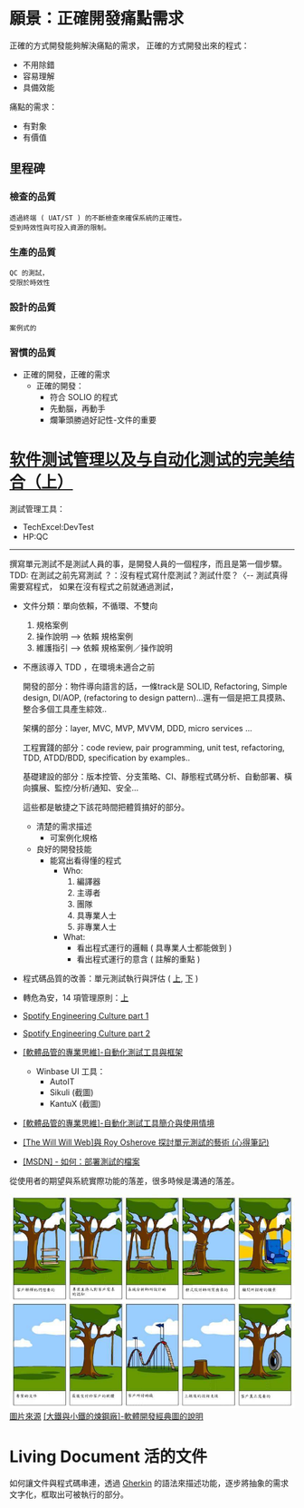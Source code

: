

# 願景：正確開發痛點需求

正確的方式開發能夠解決痛點的需求，
正確的方式開發出來的程式：
* 不用除錯
* 容易理解
* 具備效能

痛點的需求：
* 有對象
* 有價值

## 里程碑
### 檢查的品質
    透過終端 ( UAT/ST ) 的不斷檢查來確保系統的正確性。
    受到時效性與可投入資源的限制。

### 生產的品質
    QC 的測試，
    受限於時效性

### 設計的品質
    案例式的

### 習慣的品質
* 正確的開發，正確的需求
    * 正確的開發：
        * 符合 SOLIO 的程式
        * 先動腦，再動手
        * 爛筆頭勝過好記性-文件的重要

# [软件测试管理以及与自动化测试的完美结合（上）](http://www.51testing.com/html/92/n-818292.html)
測試管理工具：
* TechExcel:DevTest
* HP:QC

------
撰寫單元測試不是測試人員的事，是開發人員的一個程序，而且是第一個步驟。
TDD: 在測試之前先寫測試
？：沒有程式寫什麼測試？測試什麼？〈-- 測試真得需要寫程式，
    如果在沒有程式之前就通過測試，


* 文件分類：單向依賴，不循環、不雙向
    1. 規格案例
    2. 操作說明 --> 依賴 規格案例
    3. 維護指引 --> 依賴 規格案例／操作說明
* 不應該導入 TDD ，在環境未適合之前

    開發的部分：物件導向語言的話，一條track是 SOLID, Refactoring, Simple design, DI/AOP, (refactoring to design pattern)...還有一個是把工具摸熟、整合多個工具產生綜效..

    架構的部分：layer, MVC, MVP, MVVM, DDD, micro services ...

    工程實踐的部分：code review, pair programming, unit test, refactoring, TDD, ATDD/BDD, specification by examples..

    基礎建設的部分：版本控管、分支策略、CI、靜態程式碼分析、自動部署、橫向擴展、監控/分析/通知、安全...

    這些都是敏捷之下該花時間把體質搞好的部分。
    
    * 清楚的需求描述
        * 可案例化規格
    * 良好的開發技能
        * 能寫出看得懂的程式
            * Who:
                1. 編譯器
                2. 主導者
                3. 團隊
                4. 具專業人士
                5. 非專業人士
            * What:
                * 看出程式運行的邏輯 ( 具專業人士都能做到 )
                * 看出程式運行的意含 ( 註解的重點 )


* 程式碼品質的改善：單元測試執行與評估 ( [上](https://www.youtube.com/watch?v=j27oqh0Hczw), [下](https://www.youtube.com/watch?v=pyreWbxdFP4) )
* 轉危為安，14 項管理原則：[上](https://j401f2gmail.blogspot.com/2018/02/out-of-crisis-1-14.html)

* [Spotify Engineering Culture part 1](https://www.youtube.com/watch?v=dtzPtFi8jiQ)
* [Spotify Engineering Culture part 2](https://www.youtube.com/watch?v=uXL3tNmPkzc)

* [[軟體品管的專業思維]-自動化測試工具與框架](http://www.qa-knowhow.com/?p=5234)
    * Winbase UI 工具：
        * AutoIT
        * Sikuli (截圖)
        * KantuX (截圖)
* [[軟體品管的專業思維]-自動化測試工具簡介與使用情境](https://www.qa-knowhow.com/?p=1626)
* [[The Will Will Web]與 Roy Osherove 探討單元測試的藝術 (心得筆記)](https://blog.miniasp.com/post/2010/02/21/The-Art-of-Unit-Testing-with-Roy-Osherove-Notes.aspx)


* [[MSDN] - 如何：部署測試的檔案](https://msdn.microsoft.com/zh-tw/library/ms182475.aspx)


 從使用者的期望與系統實際功能的落差，很多時候是溝通的落差。

 ![Needs](/assets/TBD/Need.jpg)
 [圖片來源](http://www.projectcartoon.com/)
 [[大鐵與小鐵的煉鋼廠]-軟體開發經典圖的說明 ](http://synn-solis.blogspot.com/2009/05/blog-post_30.html)

# Living Document 活的文件

 如何讓文件與程式碼串連，透過 [Gherkin](https://docs.cucumber.io/gherkin/) 的語法來描述功能，逐步將抽象的需求文字化，框取出可被執行的部分。
